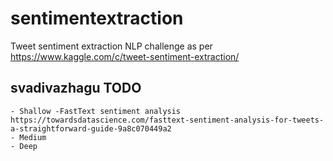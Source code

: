 # sentimentextraction
Tweet sentiment extraction NLP challenge as per https://www.kaggle.com/c/tweet-sentiment-extraction/

## svadivazhagu TODO
	- Shallow -FastText sentiment analysis https://towardsdatascience.com/fasttext-sentiment-analysis-for-tweets-a-straightforward-guide-9a8c070449a2
	- Medium
	- Deep

